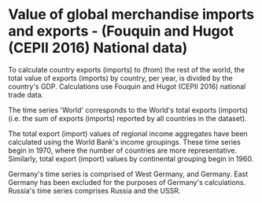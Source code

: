 # Value of global merchandise imports and exports - (Fouquin and Hugot (CEPII 2016) National data)

To calculate country exports (imports) to (from) the rest of the world, the total value of exports (imports) by country, per year, is divided by the country's GDP. Calculations use Fouquin and Hugot (CEPII 2016) national trade data.

The time series 'World' corresponds to the World's total exports (imports) (i.e. the sum of exports (imports) reported by all countries in the dataset).

The total export (import) values of regional income aggregates have been calculated using the World Bank's income groupings. These time series begin in 1970, where the number of countries are more representative. Similarly, total export (import) values by continental grouping begin in 1960. 

Germany's time series is comprised of West Germany, and Germany. East Germany has been excluded for the purposes of Germany's calculations.
Russia's time series comprises Russia and the USSR. 